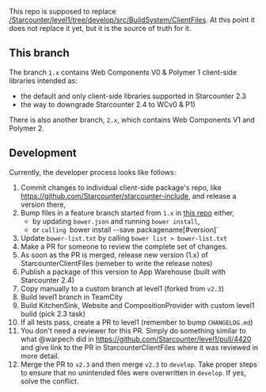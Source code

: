 This repo is supposed to replace [/Starcounter/level1/tree/develop/src/BuildSystem/ClientFiles](https://github.com/Starcounter/level1/tree/develop/src/BuildSystem/ClientFiles). At this point it does not replace it yet, but it is the source of truth for it.

## This branch

The branch `1.x` contains Web Components V0 & Polymer 1 client-side libraries intended as:

- the default and only client-side libraries supported in Starcounter 2.3
- the way to downgrade Starcounter 2.4 to WCv0 & P1)

There is also another branch, `2.x`, which contains Web Components V1 and Polymer 2.

## Development

Currently, the developer process looks like follows:

1. Commit changes to individual client-side package's repo, like https://github.com/Starcounter/starcounter-include, and release a version there,
2. Bump files in a feature branch started from `1.x` in [this repo](https://github.com/Starcounter/StarcounterClientFiles) either,
   - by updating `bower.json` and running `bower install`,
   - or `calling `bower install --save packagename[#version]`
3. Update `bower-list.txt` by calling `bower list > bower-list.txt`
4. Make a PR for someone to review the complete set of changes.
5. As soon as the PR is merged, release new version (1.x) of StarcounterClientFiles (remeber to write the release notes)
6. Publish a package of this version to App Warehouse (built with Starcounter 2.4)
7. Copy manually to a custom branch at level1 (forked from `v2.3`)
8. Build level1 branch in TeamCity
9. Build KitchenSink, Website and CompositionProvider with custom level1 build (pick 2.3 task)
10. If all tests pass, create a PR to level1 (remember to bump `CHANGELOG.md`)
11. You don't need a reviewer for this PR. Simply do something similar to what @warpech did in https://github.com/Starcounter/level1/pull/4420 and give link to the PR in StarcounterClientFiles where it was reviewed in more detail.
12. Merge the PR to `v2.3` and then merge `v2.3` to `develop`. Take proper steps to ensure that no unintended files were overwritten in `develop`. If yes, solve the conflict.
